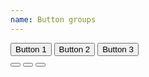 ```yaml
---
name: Button groups
---
```

<div class="btn-group">
  <button type="button" class="btn btn--secondary">Button 1</button>
  <button type="button" class="btn btn--secondary">Button 2</button>
  <button type="button" class="btn btn--secondary">Button 3</button>
</div>

<div class="btn-group">
  <button type="button" class="btn btn--primary"><em class="fa fa-cog fa-lg fa-lone"></em></button>
  <button type="button" class="btn btn--primary"><em class="fa fa-cloud-download fa-lg fa-lone"></em></button>
  <button type="button" class="btn btn--primary"><em class="fa fa-bell fa-lg fa-lone"></em></button>
</div>